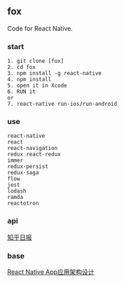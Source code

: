 ## fox

Code for React Native.

### start

```
1. git clone [fox]
2. cd fox
3. npm install -g react-native
4. npm install
5. open it in Xcode
6. RUN it
or
7. react-native run-ios/run-android
```

### use

```
react-native
react
react-navigation
redux react-redux
immer
redux-persist
redux-saga
flow
jest
lodash
ramda
reactotron
```

### api

[知乎日报](https://github.com/izzyleung/ZhihuDailyPurify/wiki/%E7%9F%A5%E4%B9%8E%E6%97%A5%E6%8A%A5-API-%E5%88%86%E6%9E%90)

### base

[React Native App应用架构设计](https://zhuanlan.zhihu.com/p/30617441)
